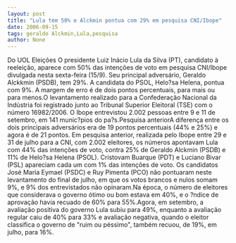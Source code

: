 ```yaml
---
layout: post
title: "Lula tem 50% e Alckmin pontua com 29% em pesquisa CNI/Ibope"
date: 2006-09-15
tags: geraldo Alckmin,Lula,pesquisa
author: None
---
```

Do UOL Eleições
O presidente Luiz Inácio Lula da Silva (PT), candidato à reeleição, aparece com 50% das intenções de voto em pesquisa CNI/Ibope divulgada nesta sexta-feira (15/9). Seu principal adversário, Geraldo Alckkmin (PSDB), tem 29%. A candidata do PSOL, Helo?sa Helena, pontua com 9%. A margem de erro é de dois pontos percentuais, para mais ou para menos.O levantamento realizado para a Confederação Nacional da Indústria foi registrado junto ao Tribunal Superior Eleitoral (TSE) com o número 16982/2006. O Ibope entrevistou 2.002 pessoas entre 9 e 11 de setembro, em 141 munic?pios do pa?s.Pesquisa anteriorA diferença entre os dois principais adversários era de 19 pontos percentuais (44% e 25%) e agora é de 21 pontos. Em pesquisa anterior, realizada pelo Ibope entre 29 e 31 de julho para a CNI, com 2.002 eleitores, os números apontavam Lula com 44% das intenções de voto, contra 25% de Geraldo Alckmin (PSDB) e 11% de Helo?sa Helena (PSOL). Cristovam Buarque (PDT) e Luciano Bivar (PSL) apareciam cada um com 1% das intenções de voto. Os candidatos José Maria Eymael (PSDC) e Ruy Pimenta (PCO) não pontuaram neste levantamento do final de julho, em que os votos brancos e nulos somam 9%, e 9% dos entrevistados não opinaram.Na época, o número de eleitores que considerava o governo ótimo ou bom estava em 40%, e o ?ndice de aprovação havia recuado de 60% para 55%.Agora, em setembro, a avaliação positiva do governo Lula subiu para 49%, enquanto a avaliação regular caiu de 40% para 33% e avaliação negativa, quando o eleitor classifica o governo de \"ruim ou péssimo\", também recuou, de 19%, em julho, para 16%. 